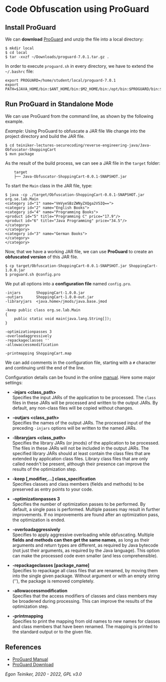# Code Obfuscation using ProGuard

## Install ProGuard 
We can **download** [ProGuard](https://github.com/Guardsquare/proguard/releases) 
and unzip the file into a local directory:
```
$ mkdir local
$ cd local
$ tar -xvzf ~/Downloads/proguard-7.0.1.tar.gz .
```

In order to execute `proguard.sh` in every directory, we have to extend the `~/.bashrc` file:
```
export PROGUARD=/home/student/local/proguard-7.0.1
export PATH=$JAVA_HOME/bin:$ANT_HOME/bin:$M2_HOME/bin:/opt/bin:$PROGUARD/bin:$PATH
```

## Run ProGuard in Standalone Mode
We can use ProGuard from the command line, as shown by the following example.

_Example_: Using ProGuard to obfuscate a JAR file
We change into the project directory and build the JAR file.
```
$ cd teiniker-lectures-securecoding/reverse-engineering-java/Java-Obfuscator-ShoppingCart
$ mvn package
```
As the result of the build process, we can see a JAR file in the `target` folder:
```
    target
    ├── Java-Obfuscator-ShoppingCart-0.0.1-SNAPSHOT.jar
```

To start the `Main` class in the JAR file, type:
```
$ java -cp ./target/Obfuscation-ShoppingCart-0.0.1-SNAPSHOT.jar org.se.lab.Main
<category id="1" name="VmVyeSBzZWNyZXQga2V5IQ==">
<category id="2" name="English Books">
<category id="4" name="Programming Books">
<product id="5" title="Programming C" price="17.9"/>
<product id="6" title="Java Programming" price="34.5"/>
</category>
</category>
<category id="3" name="German Books">
</category>
</category>
```

Now, that we have a working JAR file, we can use **ProGuard** to create an **obfuscated version** of this JAR file.
```
$ cp target/Obfuscation-ShoppingCart-0.0.1-SNAPSHOT.jar ShoppingCart-1.0.0.jar
$ proguard.sh @config.pro
```

We put all options into a **configuration file** named `config.pro`.
```
-injars       ShoppingCart-1.0.0.jar
-outjars      ShoppingCart-1.0.0-out.jar
-libraryjars  <java.home>/jmods/java.base.jmod

-keep public class org.se.lab.Main
{
    public static void main(java.lang.String[]);
}

-optimizationpasses 3
-overloadaggressively
-repackageclasses ''
-allowaccessmodification

-printmapping ShoppingCart.map
```

We can add comments in the configuration file, starting with a `#` character and continuing until the end of the line.

Configuration details can be found in the online [manual](https://www.guardsquare.com/manual/configuration/usage).
Here some major settings:

* **-injars <class_path>** \
    Specifies the input JARs of the 
    application to be processed. The `class` files in these JARs will be processed and written to the output JARs. 
    By default, any non-class files will be copied without changes.
    
* **-outjars <class_path>** \
    Specifies the names of the output JARs. 
    The processed input of the preceding `-injars` options will be written to the named JARs. 

* **-libraryjars <class_path>** \
    Specifies the library JARs (or jmods) of the application to be processed. 
    The files in these JARs will not be included in the output JARs. 
    The specified library JARs should at least contain the class files that are extended by application class files. 
    Library class files that are only called needn't be present, although their presence can improve the results of the 
    optimization step.     

* **-keep [,modifier,...] class_specification**\
    Specifies classes and class members (fields and methods) to be preserved as entry points to your code. 

* **-optimizationpasses 3**\
    Specifies the number of optimization passes to be performed. 
    By default, a single pass is performed. Multiple passes may result in further improvements. 
    If no improvements are found after an optimization pass, the optimization is ended.
    
* **-overloadaggressively**\
    Specifies to apply aggressive overloading while obfuscating. 
    Multiple **fields and methods can then get the same names**, as long as their arguments and return types 
    are different, as required by Java bytecode (not just their arguments, as required by the Java language). 
    This option can make the processed code even smaller (and less comprehensible). 
        
* **-repackageclasses [package_name]**\
    Specifies to repackage all class files that are renamed, by moving them into the single given package. 
    Without argument or with an empty string (''), the package is removed completely. 
    
* **-allowaccessmodification**\
    Specifies that the access modifiers of classes and class members may be broadened during processing. 
    This can improve the results of the optimization step.             

* **-printmapping**\
    Specifies to print the mapping from old names to new names for classes and class members that have been renamed. 
    The mapping is printed to the standard output or to the given file.
    

## References
* [ProGuard Manual](https://www.guardsquare.com/manual/home)
* [ProGuard Download](https://github.com/Guardsquare/proguard/releases)

*Egon Teiniker, 2020 - 2022, GPL v3.0* 
